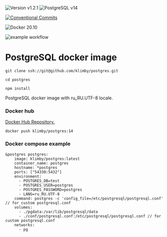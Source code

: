 ![Version v1.2.1](https://img.shields.io/badge/version-v1.2.1-blue.svg?style=plastic "Version v1.2.1")
![PostgreSQL v14](https://img.shields.io/badge/PostgreSQL-v14-blue.svg?style=plastic "PostgreSQL v14")

[![Conventional Commits](https://img.shields.io/badge/Conventional%20Commits-1.0.0-yellow.svg)](https://conventionalcommits.org)

![Docker 20.10](https://img.shields.io/badge/Docker-20.10-blue.svg?style=plastic "Docker 20.10")

![example workflow](https://github.com/klimby/postgres/actions/workflows/docker-image.yml/badge.svg)


# PostgreSQL docker image

```
git clone ssh://git@github.com/klimby/postgres.git

cd postgres

npm install
```

PostgreSQL docker image with ru_RU.UTF-8 locale.


### Docker hub

[Docker Hub Repository.](https://hub.docker.com/repository/docker/klimby/postgres/general)

```
docker push klimby/postgres:14
```

### Docker compose example

```
&postgres postgres:
    image: klimby/postgres:latest
    container_name: postgres
    hostname: *postgres
    ports: ["54330:5432"]
    environment:
      - POSTGRES_DB=test
      - POSTGRES_USER=postgres
      - POSTGRES_PASSWORD=postgres
      - LANG=ru_RU.UTF-8
    command: postgres -c 'config_file=/etc/postgresql/postgresql.conf' // for custom postgresql.conf
    volumes:
      - ./pgdata:/var/lib/postgresql/data
      - ./conf/postgresql.conf:/etc/postgresql/postgresql.conf // for custom postgresql.conf
    networks:
      - pg

```
